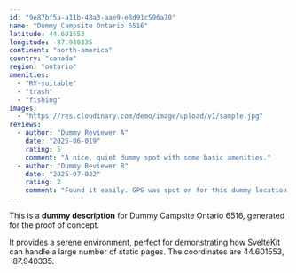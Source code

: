 ```yaml
---
id: "9e87bf5a-a11b-48a3-aae9-e8d91c596a70"
name: "Dummy Campsite Ontario 6516"
latitude: 44.601553
longitude: -87.940335
continent: "north-america"
country: "canada"
region: "ontario"
amenities:
  - "RV-suitable"
  - "trash"
  - "fishing"
images:
  - "https://res.cloudinary.com/demo/image/upload/v1/sample.jpg"
reviews:
  - author: "Dummy Reviewer A"
    date: "2025-06-019"
    rating: 5
    comment: "A nice, quiet dummy spot with some basic amenities."
  - author: "Dummy Reviewer B"
    date: "2025-07-022"
    rating: 2
    comment: "Found it easily. GPS was spot on for this dummy location."
---
```


This is a **dummy description** for Dummy Campsite Ontario 6516, generated for the proof of concept.

It provides a serene environment, perfect for demonstrating how SvelteKit can handle a large number of static pages. The coordinates are 44.601553, -87.940335.
